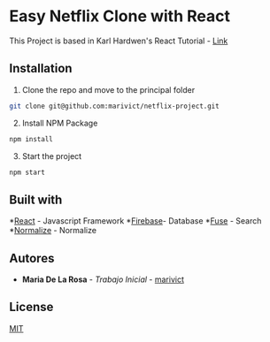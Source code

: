# Easy Netflix Clone with React

This Project is based in Karl Hardwen's React Tutorial - [Link](https://youtu.be/x_EEwGe-a9o)

## Installation

1. Clone the repo and move to the principal folder

```bash
git clone git@github.com:marivict/netflix-project.git
```

2. Install NPM Package
```bash
npm install
```

3. Start the project
```bash
npm start
```

## Built with

*[React](https://reactjs.org/) - Javascript Framework
*[Firebase](https://firebase.google.com/)- Database
*[Fuse](https://fusejs.io/) - Search
*[Normalize](https://necolas.github.io/normalize.css/) - Normalize

## Autores
* **Maria De La Rosa** - *Trabajo Inicial* - [marivict](https://github.com/marivict)

## License
[MIT](https://choosealicense.com/licenses/mit/)